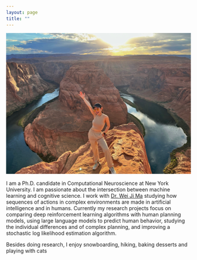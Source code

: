 ```yaml
---
layout: page
title: ""
---
```

![title](/assets/xinlei.jpg)

I am a Ph.D. candidate in Computational Neuroscience at New York University. I am passionate about the intersection between machine learning and cognitive science. I work with [Dr. Wei Ji Ma](https://www.cns.nyu.edu/malab/) studying how sequences of actions in complex environments are made in artificial intelligence and in humans. Currently my research projects focus on comparing deep reinforcement learning algorithms with human planning models, using large language models to predict human behavior, studying the individual differences and of complex planning, and improving a
stochastic log likelihood estimation algorithm.

Besides doing research, I enjoy snowboarding, hiking, baking desserts and playing with cats
